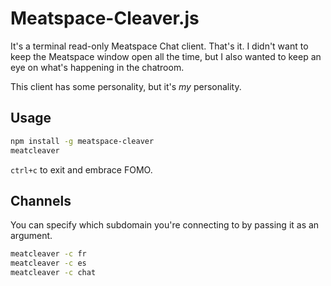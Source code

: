 # Meatspace-Cleaver.js

It's a terminal read-only Meatspace Chat client. That's it. I didn't want to keep the Meatspace window open all the time, but I also wanted to keep an eye on what's happening in the chatroom.

This client has some personality, but it's _my_ personality.

## Usage

```bash
npm install -g meatspace-cleaver
meatcleaver
```

`ctrl+c` to exit and embrace FOMO.

## Channels

You can specify which subdomain you're connecting to by passing it as an argument.

```bash
meatcleaver -c fr
meatcleaver -c es
meatcleaver -c chat
```

